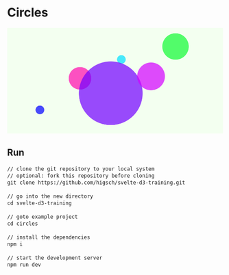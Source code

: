 # Circles

![Project preview](./preview.png)


## Run

```
// clone the git repository to your local system
// optional: fork this repository before cloning
git clone https://github.com/higsch/svelte-d3-training.git

// go into the new directory
cd svelte-d3-training

// goto example project
cd circles

// install the dependencies
npm i

// start the development server
npm run dev
```
